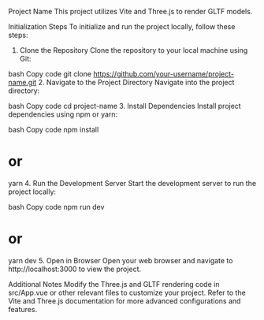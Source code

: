 Project Name
This project utilizes Vite and Three.js to render GLTF models.

Initialization Steps
To initialize and run the project locally, follow these steps:

1. Clone the Repository
Clone the repository to your local machine using Git:

bash
Copy code
git clone https://github.com/your-username/project-name.git
2. Navigate to the Project Directory
Navigate into the project directory:

bash
Copy code
cd project-name
3. Install Dependencies
Install project dependencies using npm or yarn:

bash
Copy code
npm install
# or
yarn
4. Run the Development Server
Start the development server to run the project locally:

bash
Copy code
npm run dev
# or
yarn dev
5. Open in Browser
Open your web browser and navigate to http://localhost:3000 to view the project.

Additional Notes
Modify the Three.js and GLTF rendering code in src/App.vue or other relevant files to customize your project.
Refer to the Vite and Three.js documentation for more advanced configurations and features.
